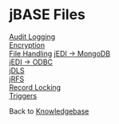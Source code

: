 # jBASE Files

<PageHeader />

[Audit Logging](./../miscellaneous/introduction-to-audit-logging/README.md)  
[Encryption](./../encryption/README.md)  
[File Handling](./../files/README.md)
[jEDI -> MongoDB](./../jedi/mongodb/mongodb-jedi-driver/README.md)  
[jEDI -> ODBC](./../jedi/odbc/introduction-to-the-odbc-jedi/README.md)  
[jDLS](./../daemons/manual-installation-of-jdls-service/README.md)  
[jRFS](./../jrfs/README.md)  
[Record Locking](./../record-locking/README.md)  
[Triggers](./../triggers-overview/README.md)  

Back to [Knowledgebase](./../README.md)

<PageFooter />
